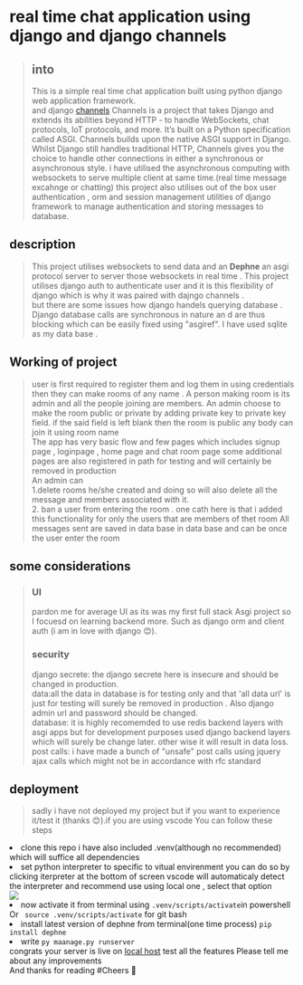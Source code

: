 # real time chat application using django and django channels
> ## into
> This is a simple real time chat application built using python django web application framework.<br>
> and django <a href='https://channels.readthedocs.io/'>channels</a> Channels is a project that takes Django and extends its abilities beyond HTTP - to handle WebSockets, chat protocols, IoT protocols, and more. It’s built on a Python specification called ASGI.
>Channels builds upon the native ASGI support in Django. Whilst Django still handles traditional HTTP, Channels gives you the choice to handle other connections in either a synchronous or asynchronous style.
> i have utilised the asynchronous computing with websockets to serve multiple client at same time.(real time message excahnge or chatting)
> this project also utilises out of the box user authentication , orm and session management utilities of django framework to manage authentication and storing messages to database.
## description
> This project utilises websockets to send data and an <strong>Dephne</strong> an asgi protocol server to server those websockets in real time .
> This project utilises django auth to authenticate user and it is this flexibility of django which is why it was paired with dajngo channels . <br>
> but there are some issues how django handels querying database . Django database calls are synchronous in nature an d are thus blocking which can be easily fixed using "asgiref".
> I have used sqlite as my data base .
## Working of project
>user is first required to register them and log them in using credentials
>then they can make rooms of any name . A person making room is its admin and all the people joining are members. An admin choose to make the room public or private by adding private key to private key field.
>if the said field is left blank then the room is public any body can join it using room name<br>
> The app has very basic flow and few pages which includes signup page , loginpage , home page and chat room page some additional pages are also registered in path for testing and will certainly be removed in production<br>
>An admin can <br>1.delete rooms he/she created and doing so will also delete all the message and members associated with it.<br>2. ban a user from entering the room . one cath here is that i added this functionality for only the users that are members of thet room
>All messages sent are saved in data base in data base and can be once the user enter the room
## some considerations
>### UI
>pardon me for average UI as its was my first full stack Asgi project so I focuesd on learning backend more. Such as django orm and client auth (i am in love with django 😊).
>### security
>django secrete: the django secrete here is insecure and should be changed in production.<br>
>data:all the data in database is for testing only and that 'all data url' is just for testing will surely be removed in production . Also django admin url and password should be changed.<br>
>database: it is highly recomemded to use redis backend layers with asgi apps but for development purposes used django backend layers which will surely be change later. other wise it will result in data loss.<br>
>post calls: i have made a bunch of "unsafe" post calls using jquery ajax calls which might not be in accordance with rfc standard
## deployment
> sadly i have not deployed my project but if you want to experience it/test it (thanks 😊).if you are using vscode You can follow these steps
> <ol>
  <li>clone this repo i have also included .venv(although no recommended) which will suffice all dependencies</li>
  <li>set python interpreter to specific to vitual envirenment you can do so by clicking iterpreter at the bottom of screen vscode will automaticaly detect the interpreter and recommend use using local one ,             select that option</li>
  <img src='https://github.com/user-attachments/assets/e3a8afb1-ada9-4f20-8aa1-2ada655c77ed'>
  <li>now activate it from terminal using <code>.venv/scripts/activate</code>in powershell Or <code> source .venv/scripts/activate</code>  for git bash</li>
  <li>install latest version of dephne from terminal(one time process) <code>pip install dephne</code></li>
  <li>write <code>py maanage.py runserver</code></li>
  </ol>
  congrats your server is live on <a href='http://127.0.0.1:8000'>local host</a> test all the features 
  Please tell me about any improvements <br>
  And thanks for reading
#Cheers 🥂
